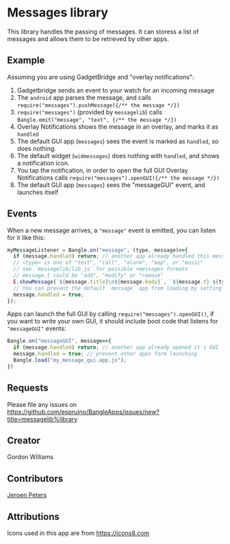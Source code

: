 # Messages library

This library handles the passing of messages. It can storess a list of messages 
and allows them to be retrieved by other apps.

## Example

Assuming you are using GadgetBridge and "overlay notifications":

1. Gadgetbridge sends an event to your watch for an incoming message
2. The `android` app parses the message, and calls `require("messages").pushMessage({/** the message */})`
3. `require("messages")` (provided by `messagelib`) calls `Bangle.emit("message", "text", {/** the message */})`
4. Overlay Notifications shows the message in an overlay, and marks it as `handled`
5. The default GUI app (`messages`) sees the event is marked as `handled`, so does nothing.
6. The default widget (`widmessages`) does nothing with `handled`, and shows a notification icon.
7. You tap the notification, in order to open the full GUI Overlay Notifications
   calls `require("messages").openGUI({/** the message */})`
8. The default GUI app (`messages`) sees the "messageGUI" event, and launches itself



## Events

When a new message arrives, a `"message"` event is emitted, you can listen for
it like this:

```js
myMessageListener = Bangle.on("message", (type, message)=>{
  if (message.handled) return; // another app already handled this message
  // <type> is one of "text", "call", "alarm", "map", or "music"
  // see `messagelib/lib.js` for possible <message> formats
  // message.t could be "add", "modify" or "remove"
  E.showMessage(`${message.title}\n${message.body}`, `${message.t} ${type} message`);
  // You can prevent the default `message` app from loading by setting `message.handled = true`:
  message.handled = true;
});
```

Apps can launch the full GUI by calling `require("messages").openGUI()`, if you
want to write your own GUI, it should include boot code that listens for
`"messageGUI"` events:

```js
Bangle.on("messageGUI", message=>{
  if (message.handled) return; // another app already opened it's GUI
  message.handled = true; // prevent other apps form launching
  Bangle.load("my_message_gui.app.js");
})

```


## Requests

Please file any issues on https://github.com/espruino/BangleApps/issues/new?title=messagelib%library

## Creator

Gordon Williams

## Contributors

[Jeroen Peters](https://github.com/jeroenpeters1986)

## Attributions

Icons used in this app are from https://icons8.com
